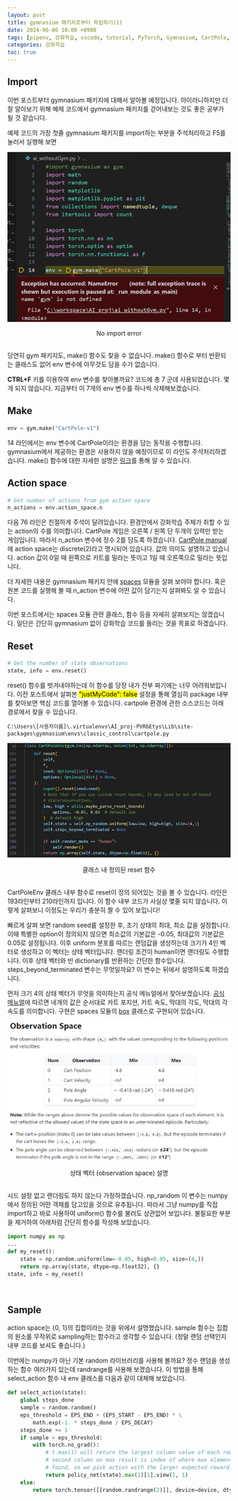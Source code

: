 ```yaml
---
layout: post
title: gymnasium 패키지로부터 독립하기(1)
date: 2024-06-06 10:00 +0900
tags: [pipenv, 강화학습, vscode, tutorial, PyTorch, Gymnasium, CartPole, debug, Jupyter Notebook]
categories: 강화학습
toc: true
---
```


## Import

이번 포스트부터 gymnasium 패키지에 대해서 알아볼 예정입니다.
아이러니하지만 더 잘 알아보기 위해 예제 코드에서 gymnasium 패키지를 걷어내보는 것도 좋은 공부가 될 것 같습니다.

예제 코드의 가장 첫줄 gymnasium 패키지를 import하는 부분을 주석처리하고 F5를 눌러서 실행해 보면

![No_import_error](/assets/img/RL_8/error.png)
<center>No import error</center>
<br/>

당연히 gym 패키지도, make() 함수도 찾을 수 없습니다.
make() 함수로 부터 반환되는 클래스도 없어 env 변수에 아무것도 담을 수가 없습니다.

**CTRL+F** 키를 이용하여 env 변수를 찾아볼까요?
코드에 총 7 군데 사용되었습니다.
몇개 되지 않습니다.
지금부터 이 7개의 env 변수를 하나씩 삭제해보겠습니다.
<br/>

## Make

```python
env = gym.make("CartPole-v1")
```

14 라인에서는 env 변수에 CartPole이라는 환경을 담는 동작을 수행합니다.
gymnasium에서 제공하는 환경은 사용하지 않을 예정이므로 이 라인도 주석처리하겠습니다.
make() 함수에 대한 자세한 설명은 [링크](https://gymnasium.farama.org/api/registry/#gymnasium.envs.registration.EnvSpec)를 통해 알 수 있습니다.
<br/>

## Action space

```python
# Get number of actions from gym action space
n_actions = env.action_space.n
```

다음 76 라인은 친절하게 주석이 달려있습니다.
환경안에서 강화학습 주체가 취할 수 있는 action의 수를 의미합니다.
CartPole 게임은 오른쪽 / 왼쪽 단 두개의 입력만 받는 게임입니다.
따라서 n_action 변수에 정수 2를 담도록 하겠습니다.
[CartPole manual](https://gymnasium.farama.org/environments/classic_control/cart_pole/)에 action space는 discrete(2)라고 명시되어 있습니다.
값의 의미도 설명하고 있습니다.
action 값이 0일 때 왼쪽으로 카트를 밀라는 뜻이고 1일 때 오른쪽으로 밀라는 뜻입니다.

더 자세한 내용은 gymnasium 패키지 안에 [spaces](https://gymnasium.farama.org/api/spaces/) 모듈을 살펴 보아야 합니다.
혹은 원본 코드를 실행해 볼 때 n_action 변수에 어떤 값이 담기는지 살펴봐도 알 수 있습니다.

이번 포스트에서는 spaces 모듈 관련 클래스, 함수 등을 자세히 살펴보지는 않겠습니다.
일단은 간단히 gymnasium 없이 강화학습 코드를 돌리는 것을 목표로 하겠습니다.
<br/>

## Reset

```python
# Get the number of state observations
state, info = env.reset()
```

reset() 함수를 벗겨내야하는데 이 함수를 당장 내가 전부 짜기에는 너무 어려워보입니다.
이전 포스트에서 살펴본 <mark>"justMyCode": false</mark> 설정을 통해 열심히 package 내부를 찾아보면 핵심 코드를 열어볼 수 있습니다.
cartpole 환경에 관한 소스코드는 아래 경로에서 찾을 수 있습니다.

```
C:\Users\[사용자이름]\.virtualenvs\AI_proj-PVRbEtys\Lib\site-packages\gymnasium\envs\classic_control\cartpole.py
```
![reset_function](/assets/img/RL_8/reset.png)
<center>클래스 내 정의된 reset 함수</center>
<br/>

CartPoleEnv 클래스 내부 함수로 reset이 정의 되어있는 것을 볼 수 있습니다.
라인은 193라인부터 210라인까지 입니다.
이 함수 내부 코드가 사실상 몇줄 되지 않습니다.
이렇게 살펴보니 이정도는 우리가 충분히 짤 수 있어 보입니다!

빠르게 살펴 보면 random seed를 설정한 후, 초기 상태의 최대, 최소 값을 설정합니다.
이때 특별한 option이 정의되지 않으면 최소값의 기본값은 -0.05, 최대값의 기본값은 0.05로 설정됩니다.
이후 uniform 분포를 따르는 랜덤값을 생성하는데 크기가 4인 벡터로 생성하고 이 벡터는 상태 벡터입니다.
랜더링 조건이 human이면 랜더링도 수행합니다.
이후 상태 벡터와 빈 dictionary를 반환하는 간단한 함수입니다.
steps_beyond_terminated 변수는 무엇일까요?
이 변수는 뒤에서 설명하도록 하겠습니다.

먼저 크기 4의 상태 벡터가 무엇을 의미하는지 공식 메뉴얼에서 찾아보겠습니다.
[공식 메뉴얼](https://gymnasium.farama.org/environments/classic_control/cart_pole/)에 따르면 네개의 값은 순서대로 카트 포지션, 카트 속도, 막대의 각도, 막대의 각속도를 의미합니다.
구현은 spaces 모듈의 [box](https://gymnasium.farama.org/api/spaces/fundamental/#gymnasium.spaces.Box) 클래스로 구현되어 있습니다.

![observation_space](/assets/img/RL_8/observation_space.png)
<center>상태 벡터 (observation space) 설명</center>
<br/>

시드 설정 없고 랜더링도 하지 않는다 가정하겠습니다.
np_random 이 변수는 numpy에서 정의된 어떤 객체를 담고있을 것으로 유추됩니다.
따라서 그냥 numpy를 직접 import하고 바로 사용하여 uniform() 함수를 불러도 상관없어 보입니다.
불필요한 부분을 제거하여 아래처럼 간단히 함수를 작성해 보았습니다.

```python
import numpy as np
...
def my_reset():
    state = np.random.uniform(low=-0.05, high=0.05, size=(4,))
    return np.array(state, dtype=np.float32), {}
state, info = my_reset()
```
<br/>

## Sample

action space는 {0, 1}의 집합이라는 것을 위에서 설명했습니다.
sample 함수는 집합의 원소를 무작위로 sampling하는 함수라고 생각할 수 있습니다. (정말 랜덤 선택인지 내부 코드를 보셔도 좋습니다.)

이번에는 numpy가 아닌 기본 random 라이브러리를 사용해 볼까요?
정수 랜덤을 생성하는 함수 여러가지 있는데 randrange를 사용해 보겠습니다.
이 방법을 통해 select_action 함수 내 env 클래스를 다음과 같이 대체해 보았습니다.

```python
def select_action(state):
    global steps_done
    sample = random.random()
    eps_threshold = EPS_END + (EPS_START - EPS_END) * \
        math.exp(-1. * steps_done / EPS_DECAY)
    steps_done += 1
    if sample > eps_threshold:
        with torch.no_grad():
            # t.max(1) will return the largest column value of each row.
            # second column on max result is index of where max element was
            # found, so we pick action with the larger expected reward.
            return policy_net(state).max(1)[1].view(1, 1)
    else:
        return torch.tensor([[random.randrange(2)]], device=device, dtype=torch.long)
```